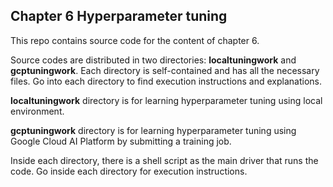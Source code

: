 ## Chapter 6 Hyperparameter tuning

This repo contains source code for the content of chapter 6. 

Source codes are distributed in two directories: **localtuningwork** and **gcptuningwork**. Each directory is self-contained and has all the necessary files. Go into each directory to find execution instructions and explanations.


**localtuningwork** directory is for learning hyperparameter tuning using local environment.

**gcptuningwork** directory is for learning hyperparameter tuning using Google Cloud AI Platform by submitting a training job.

Inside each directory, there is a shell script as the main driver that runs the code. Go inside each directory for execution instructions.